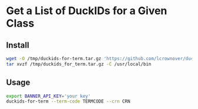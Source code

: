 # Get a List of DuckIDs for a Given Class

## Install

```bash
wget -O /tmp/duckids-for-term.tar.gz 'https://github.com/lcrownover/duckids_for_term/releases/download/v1.0.0/duckids_for_term.tar.gz'
tar xvzf /tmp/duckids_for_term.tar.gz -C /usr/local/bin
```

## Usage

```bash
export BANNER_API_KEY='your key'
duckids-for-term --term-code TERMCODE --crn CRN
```
